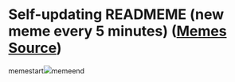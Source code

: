 # Self-updating READMEME (new meme every 5 minutes) ([Memes Source](https://bramses.notion.site/a49c1e962b7646879176ac3b327b6533?v=4d1eda54b170483cb03a40f257231764))

memestart![](https://www.notion.so/image/https%3A%2F%2Fs3-us-west-2.amazonaws.com%2Fsecure.notion-static.com%2F0e841cbb-8586-474a-b4c7-ac9eaa6f0e44%2F990D42AA-0BE9-401C-B227-14136E64507E.jpeg?table=block&id=9c01edfe-833c-4d96-95c9-5d6017ecb8da&cache=v2)memeend

